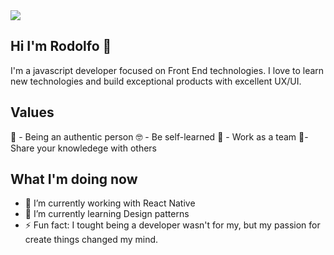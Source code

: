<img src="https://i.imgur.com/Isg6mGN.gif">

Hi I'm Rodolfo 👋
------
I'm a javascript developer focused on Front End technologies. I love to learn new technologies and build exceptional products with excellent UX/UI.

Values
------
🙋‍ - Being an authentic person
🤓 - Be self-learned
💪 - Work as a team
👨‍ - Share your knowledege with others

What I'm doing now
------
- 🔭 I’m currently working with React Native
- 🌱 I’m currently learning Design patterns
- ⚡ Fun fact: I tought being a developer wasn't for my, but my passion for create things changed my mind.
<!--
**RodolfoCamposGlz/RodolfoCamposGlz** is a ✨ _special_ ✨ repository because its `README.md` (this file) appears on your GitHub profile.


- 🔭 I’m currently working on ...
- 🌱 I’m currently learning ...
- 👯 I’m looking to collaborate on ...
- 🤔 I’m looking for help with ...
- 💬 Ask me about ...
- 📫 How to reach me: ...
- 😄 Pronouns: ...
- ⚡ Fun fact: ...
-->
